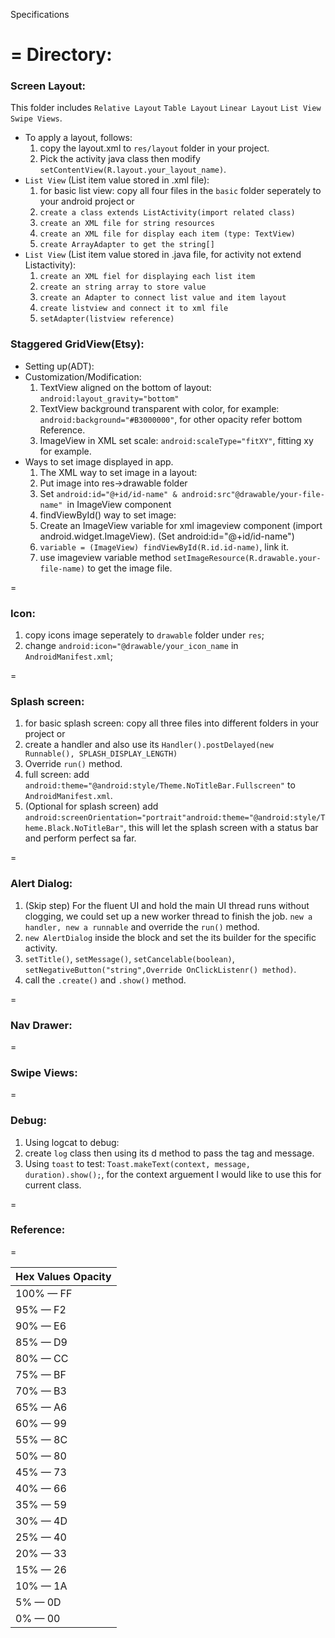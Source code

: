 Specifications

=
Directory:
=
### Screen Layout: 
This folder includes `Relative Layout` `Table Layout` `Linear Layout` `List View` `Swipe Views`.

* To apply a layout, follows:
  1. copy the layout.xml to `res/layout` folder in your project.
  2. Pick the activity java class then modify `setContentView(R.layout.your_layout_name)`.
* `List View` (List item value stored in .xml file):
  1.  for basic list view:
  copy all four files in the `basic` folder seperately to your android project or
  2. `create a class extends ListActivity(import related class)`
  3. `create an XML file for string resources`
  4. `create an XML file for display each item (type: TextView)`
  5. `create ArrayAdapter to get the string[]`
* `List View` (List item value stored in .java file, for activity not extend Listactivity):
  1. `create an XML fiel for displaying each list item`
  2. `create an string array to store value`
  3. `create an Adapter to connect list value and item layout`
  4. `create listview and connect it to xml file`
  5. `setAdapter(listview reference)`
  

### Staggered GridView(Etsy):
* Setting up(ADT):
* Customization/Modification:
  1. TextView aligned on the bottom of layout: `android:layout_gravity="bottom"`
  2. TextView background transparent with color, for example: `android:background="#B3000000"`, for other opacity refer bottom Reference.
  3. ImageView in XML set scale: `android:scaleType="fitXY"`, fitting xy for example.
* Ways to set image displayed in app.
  1. The XML way to set image in a layout:
    1. Put image into res->drawable folder
    2. Set `android:id="@+id/id-name" & android:src"@drawable/your-file-name" `in ImageView component
  2. findViewById() way to set image:
    1. Create an ImageView variable for xml imageview component (import android.widget.ImageView). (Set android:id="@+id/id-name")
    2. `variable = (ImageView) findViewById(R.id.id-name)`, link it.
    3. use imageview variable method `setImageResource(R.drawable.your-file-name)` to get the image file.

=

### Icon:
  1. copy icons image seperately to `drawable` folder under `res`;
  2. change `android:icon="@drawable/your_icon_name` in `AndroidManifest.xml`;
  
=

### Splash screen:
  1. for basic splash screen:
  copy all three files into different folders in your project or
  2. create a handler and also use its `Handler().postDelayed(new Runnable(), SPLASH_DISPLAY_LENGTH)`
  3. Override `run()` method.
  4. full screen: add `android:theme="@android:style/Theme.NoTitleBar.Fullscreen"` to `AndroidManifest.xml`.
  5. (Optional for splash screen) add `android:screenOrientation="portrait"android:theme="@android:style/Theme.Black.NoTitleBar"`, this will let the splash screen with a status bar and perform perfect sa far.


= 

### Alert Dialog:
  1. (Skip step) For the fluent UI and hold the main UI thread runs without clogging, we could set up a new worker thread to finish the job. `new a handler, new a runnable` and override the `run()` method.
  2. `new AlertDialog` inside the block and set the its builder for the specific activity.
  3. `setTitle()`, `setMessage()`, `setCancelable(boolean)`, `setNegativeButton("string",Override OnClickListenr() method)`.
  4. call the `.create()` and `.show()` method.

=

### Nav Drawer:
=

### Swipe Views:
=

### Debug:
  1. Using logcat to debug:
  2. create `log` class then using its d method to pass the tag and message.
  3. Using `toast` to test: `Toast.makeText(context, message, duration).show();`, for the context arguement I would like to use this for current class.

=

### Reference:
=

| Hex Values Opacity   |
| ------------- |
|100% — FF
|95% — F2
|90% — E6
|85% — D9
|80% — CC
|75% — BF
|70% — B3
|65% — A6
|60% — 99
|55% — 8C
|50% — 80
|45% — 73
|40% — 66
|35% — 59
|30% — 4D
|25% — 40
|20% — 33
|15% — 26
|10% — 1A
|5% — 0D
|0% — 00 
